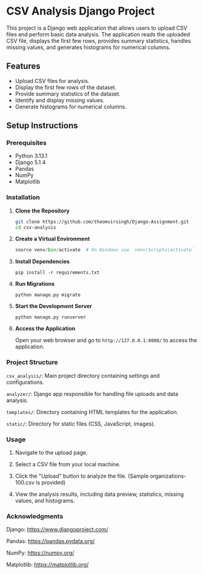 # CSV Analysis Django Project

This project is a Django web application that allows users to upload CSV files and perform basic data analysis. The application reads the uploaded CSV file, displays the first few rows, provides summary statistics, handles missing values, and generates histograms for numerical columns.

## Features

- Upload CSV files for analysis.
- Display the first few rows of the dataset.
- Provide summary statistics of the dataset.
- Identify and display missing values.
- Generate histograms for numerical columns.

## Setup Instructions

### Prerequisites

- Python 3.13.1
- Django 5.1.4
- Pandas
- NumPy
- Matplotlib

### Installation

1. **Clone the Repository**

      ```bash
      git clone https://github.com/theomvirsingh/Django-Assignment.git
      cd csv-analysis
      ```
2. **Create a Virtual Environment**

   ```python -m venv venv
   source venv/bin/activate  # On Windows use `venv\Scripts\activate`
   ```

3. **Install Dependencies**

   ```pip install -r requirements.txt```

4. **Run Migrations**

   ```python manage.py migrate```

5. **Start the Development Server**

   ```python manage.py runserver```

6. **Access the Application**

   Open your web browser and go to `http://127.0.0.1:8000/` to access the application.

### Project Structure

   `csv_analysis/`: Main project directory containing settings and configurations.
   
   `analyzer/`: Django app responsible for handling file uploads and data analysis.
   
   `templates/`: Directory containing HTML templates for the application.
   
   `static/`: Directory for static files (CSS, JavaScript, images).

### Usage

   1. Navigate to the upload page.
      
   2. Select a CSV file from your local machine.
      
   3. Click the "Upload" button to analyze the file. (Sample organizations-100.csv is provided)
      
   4. View the analysis results, including data preview, statistics, missing values, and histograms.

### Acknowledgments

Django: https://www.djangoproject.com/

Pandas: https://pandas.pydata.org/

NumPy: https://numpy.org/

Matplotlib: https://matplotlib.org/
